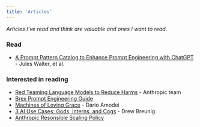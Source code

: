 ```yaml
---
title: 'Articles'
---
```


*Articles I've read and think are valuable and ones I want to read.*

### Read
- [A Prompt Pattern Catalog to Enhance Prompt Engineering with ChatGPT](https://arxiv.org/pdf/2302.11382) - Jules Walter, et al.

### Interested in reading
- [Red Teaming Language Models to Reduce Harms](https://arxiv.org/abs/2209.07858) - Anthropic team
- [Brex Prompt Engineering Guide](https://github.com/brexhq/prompt-engineering)
- [Machines of Loving Grace](https://darioamodei.com/machines-of-loving-grace) - Dario Amodei
- [3 AI Use Cases: Gods, Interns, and Cogs](https://www.dbreunig.com/2024/10/18/the-3-ai-use-cases-gods-interns-and-cogs.html) - Drew Breunig
- [Anthropic Resonsible Scaling Policy](https://assets.anthropic.com/m/24a47b00f10301cd/original/Anthropic-Responsible-Scaling-Policy-2024-10-15.pdf)